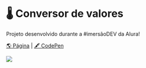 # 🌡️ Conversor de valores


Projeto desenvolvido durante a #imersãoDEV da Alura!  

[🌎 Página](https://andressadacosta.github.io/conversor_de_valores/)  |  [🖋 CodePen](https://codepen.io/andressadacosta/full/dyJXxeL)

<img src="https://github.com/AndressaDaCosta/conversor-de-valores/blob/main/img/Captura%20de%20Tela%202022-04-01%20a%CC%80s%2018.19.31.png?raw=true">
